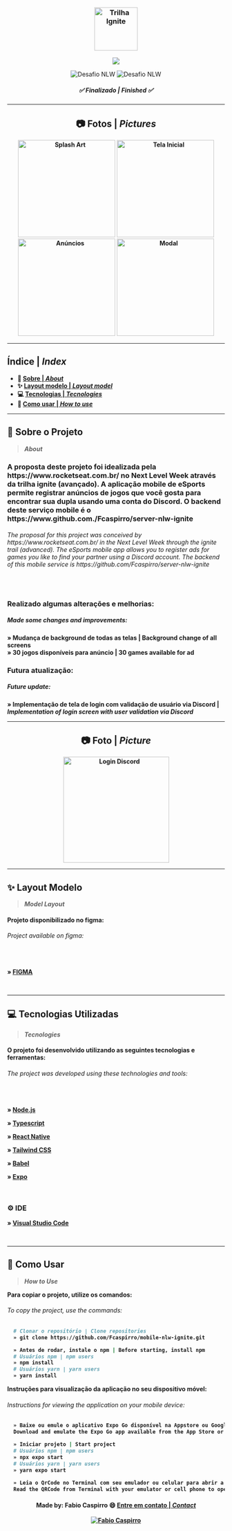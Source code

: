 <h3 align="center">
	<img height="100px" alt="Trilha Ignite" title="logo" src="/assets/github/logo-ignite.jpg"/>
</h3>


<p align="center">
  <img align="center" src="https://api.visitorbadge.io/api/visitors?path=https%3A%2F%2Fgithub.com%2FFcaspirro%2Fmobile-nlw-ignite&labelColor=%23f47373&countColor=%23263759&style=flat-square"/>
</p>

<p align="center">
<img src="https://img.shields.io/static/v1?label=Evento&message=Next Level Week&color=#102d71&labelColor=c12a23" alt="Desafio NLW" />
<img src="https://img.shields.io/static/v1?label=Trilha&message=Ignite&color=#102d71&labelColor=c12a23" alt="Desafio NLW" />
</p>

<h5 align="center"> 
  <b>✅ Finalizado | <i>Finished ✅</i></b>
</h5> 

---
  
<h2 align="center"> 
  <b>📷 Fotos | <i>Pictures</i>
</h2> 

 <div align="center">
    <img width="225px"  alt="Splash Art" title="demo" src="/assets/splash.png"/> 
    <img width="225px"  alt="Tela Inicial" title="demo" src="/assets/github/home.jpeg"/> 
    <img width="225px"  alt="Anúncios" title="demo" src="/assets/github/ads.jpeg"/> 
    <img width="225px"  alt="Modal" title="demo" src="/assets/github/modal.jpeg"/>    
</div>
  
---
 
<h2 align="left"> 
  <b>Índice</b> | <i>Index</i>
</h2> 
  
- :book: [Sobre | <i>About</i>](#book-sobre-o-projeto)
- :sparkles: [Layout modelo | <i>Layout model</i>](#sparkles-layout-modelo)
- :computer: [Tecnologias | <i>Tecnologies</i>](#computer-tecnologias-utilizadas)
- :mag_right: [Como usar | <i>How to use</i>](#mag_right-como-usar)
  
---

## :book: Sobre o Projeto
><i>About</i> 

<h3>
A proposta deste projeto foi idealizada pela https://www.rocketseat.com.br/ no Next Level Week através da trilha ignite (avançado). A aplicação mobile de eSports permite registrar anúncios de jogos que você gosta para encontrar sua dupla usando uma conta do Discord. O backend deste serviço mobile é o https://www.github.com./Fcaspirro/server-nlw-ignite
</h3>

<em>
  <h6>
The proposal for this project was conceived by https://www.rocketseat.com.br/ in the Next Level Week through the ignite trail (advanced). The eSports mobile app allows you to register ads for games you like to find your partner using a Discord account. The backend of this mobile service is https://github.com/Fcaspirro/server-nlw-ignite
  </h6>
</em><br>

<h3>
Realizado algumas alterações e melhorias:
</h3>

<em>
  <h5>
    Made some changes and improvements:
  </h5>
</em>

<p>
» Mudança de background de todas as telas | Background change of all screens <br>
» 30 jogos disponíveis para anúncio | 30 games available for ad <br>
</p>

<h3>
Futura atualização:
</h3>

<em>
  <h5>
    Future update:
  </h5>
</em>

<p>
» Implementação de tela de login com validação de usuário via Discord | <em>
Implementation of login screen with user validation via Discord </em>
</p>

---

<h2 align="center"> 
  <b>📷 Foto | <i>Picture</i>
</h2> 

 <div align="center">
    <img width="245px"  alt="Login Discord" title="demo" src="/assets/github/login.JPG"/> 
 </div>

---

## :sparkles: Layout Modelo
><i>Model Layout</i> 

<h4>
Projeto disponibilizado no figma:
</h4>

<em>
  <h6>
    Project available on figma: <br><br><br>
  </h6>
</em>

» [FIGMA](https://www.figma.com/community/file/1150897317533332617)

<br>

---

## :computer: Tecnologias Utilizadas
><i>Tecnologies</i> 
  
<h4>
O projeto foi desenvolvido utilizando as seguintes tecnologias e ferramentas:
</h4>

<em>
  <h6>
    The project was developed using these technologies and tools: <br><br><br>
  </h6>
</em>
  
<p>

» [Node.js](https://nodejs.org/en/)

</p>
<p>

» [Typescript](https://www.typescriptlang.org/)

</p>
<p>

» [React Native](https://reactnative.dev/)

</p>

<p>

» [Tailwind CSS](https://tailwindcss.com/)

</p>
<p>

» [Babel](https://babeljs.io/)

</p>
<p>

» [Expo](https://expo.dev/)

</p><br>

### ⚙ IDE
  
<p>
  
 » [Visual Studio Code](https://code.visualstudio.com/)
  
<p><br>
 
---

## :mag_right: Como Usar
><i>How to Use</i> 
  
Para copiar o projeto, utilize os comandos:
 <em>
  <h6>
  To copy the project, use the commands:
  </h6>
</em>

```bash
  # Clonar o repositório | Clone repositories
  » git clone https://github.com/Fcaspirro/mobile-nlw-ignite.git
```

```bash
  » Antes de rodar, instale o npm | Before starting, install npm
  # Usuários npm | npm users
  » npm install
  # Usuários yarn | yarn users
  » yarn install
```

Instruções para visualização da aplicação no seu dispositivo móvel:
 <em>
  <h6>
  Instructions for viewing the application on your mobile device:
  </h6>
</em>

```bash
  » Baixe ou emule o aplicativo Expo Go disponível na Appstore ou Google Play Store e abra-o |
  Download and emulate the Expo Go app available from the App Store or Google Play Store and open it

  » Iniciar projeto | Start project
  # Usuários npm | npm users
  » npx expo start
  # Usuários yarn | yarn users
  » yarn expo start
  
  » Leia o QrCode no Terminal com seu emulador ou celular para abrir a aplicação | 
  Read the QRCode from Terminal with your emulator or cell phone to open the application
```

 
<h4 align="center">
Made by: Fabio Caspirro 😄 <a href="mailto:fabio_caspirro@hotmail.com">Entre em contato | <i>Contact</i></a>
</h4>
<p align="center">
  <a href="https://www.linkedin.com/in/fabio-caspirro-2069b072/">
    <img alt="Fabio Caspirro" src="https://img.shields.io/badge/LinkedIn-Fabio_Caspirro-0e76a8?style=flat&logoColor=white&logo=linkedin">
  </a>
